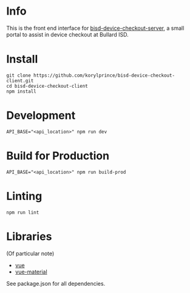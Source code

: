 # Info

This is the front end interface for [bisd-device-checkout-server](https://github.com/korylprince/bisd-device-checkout-server), a small portal to assist in device checkout at Bullard ISD.

# Install

```
git clone https://github.com/korylprince/bisd-device-checkout-client.git
cd bisd-device-checkout-client
npm install
```

# Development

```
API_BASE="<api_location>" npm run dev
```

# Build for Production

```
API_BASE="<api_location>" npm run build-prod
```

# Linting

```
npm run lint
```

# Libraries

(Of particular note)

* [vue](https://vuejs.org/)
* [vue-material](http://vuematerial.io)

See package.json for all dependencies.
